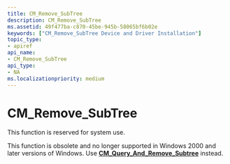 ```yaml
---
title: CM_Remove_SubTree
description: CM_Remove_SubTree
ms.assetid: 49f477ba-c870-45be-945b-58065bf6b02e
keywords: ["CM_Remove_SubTree Device and Driver Installation"]
topic_type:
- apiref
api_name:
- CM_Remove_SubTree
api_type:
- NA
ms.localizationpriority: medium
---
```


# CM_Remove_SubTree

This function is reserved for system use.

This function is obsolete and no longer supported in Windows 2000 and later versions of Windows. Use [**CM_Query_And_Remove_Subtree**](https://docs.microsoft.com/windows/desktop/api/cfgmgr32/nf-cfgmgr32-cm_query_and_remove_subtreew) instead.
